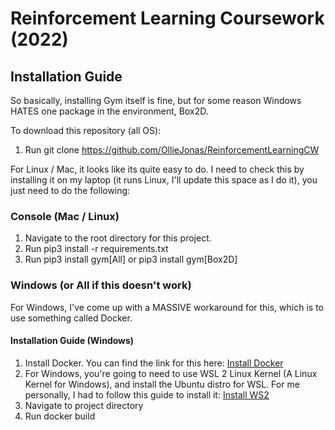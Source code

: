 # Reinforcement Learning Coursework (2022)


## Installation Guide

So basically, installing Gym itself is fine, but for some reason Windows HATES one package in the environment, Box2D.

To download this repository (all OS):

1) Run git clone https://github.com/OllieJonas/ReinforcementLearningCW <your directory>

For Linux / Mac, it looks like its quite easy to do. I need to check this by installing it on my laptop (it runs Linux, I'll update this space as I do it), you just need to do the following:

### Console (Mac / Linux)
1. Navigate to the root directory for this project.
2. Run pip3 install -r requirements.txt
3. Run pip3 install gym[All] or pip3 install gym[Box2D]

### Windows (or All if this doesn't work)

For Windows, I've come up with a MASSIVE workaround for this, which is to use something called Docker.
  
#### Installation Guide (Windows)
  
  1. Install Docker. You can find the link for this here: [Install Docker](https://docs.docker.com/get-docker/ "Docker")
  2. For Windows, you're going to need to use WSL 2 Linux Kernel (A Linux Kernel for Windows), and install the Ubuntu distro for WSL. For me personally, I had to follow this guide to install it: [Install WS2](https://learn.microsoft.com/en-us/windows/wsl/install-manual)
  3. Navigate to project directory
  4. Run docker build
  
